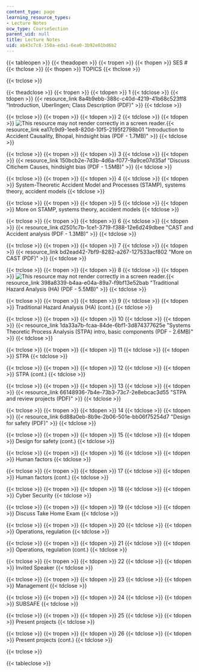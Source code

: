 ```yaml
---
content_type: page
learning_resource_types:
- Lecture Notes
ocw_type: CourseSection
parent_uid: null
title: Lecture Notes
uid: ab43c7c8-150a-eda1-6ea0-3b92e01bd6b2
---
```


{{< tableopen >}}
{{< theadopen >}}
{{< tropen >}}
{{< thopen >}}
SES #
{{< thclose >}}
{{< thopen >}}
TOPICS
{{< thclose >}}

{{< trclose >}}

{{< theadclose >}}
{{< tropen >}}
{{< tdopen >}}
1
{{< tdclose >}}
{{< tdopen >}}
{{< resource_link 8a4b9ebb-388c-c40d-4219-41b68c523ff8 "Introduction, Uberlingen; Class Description (PDF)" >}}
{{< tdclose >}}

{{< trclose >}}
{{< tropen >}}
{{< tdopen >}}
2
{{< tdclose >}}
{{< tdopen >}}
![This resource may not render correctly in a screen reader.](/images/inacessible.gif){{< resource_link ea17c9d9-1ee8-820d-10f5-2195f2798b01 "Introduction to Accident Causality, Bhopal, hindsight bias (PDF - 1.7MB)" >}}
{{< tdclose >}}

{{< trclose >}}
{{< tropen >}}
{{< tdopen >}}
3
{{< tdclose >}}
{{< tdopen >}}
{{< resource_link 150bcb2e-7d3b-4d6a-f077-9a9ce07d35af "Discuss Citichem Causes, hindsight bias (PDF - 1.5MB)" >}}
{{< tdclose >}}

{{< trclose >}}
{{< tropen >}}
{{< tdopen >}}
4
{{< tdclose >}}
{{< tdopen >}}
System-Theoretic Accident Model and Processes (STAMP), systems theory, accident models
{{< tdclose >}}

{{< trclose >}}
{{< tropen >}}
{{< tdopen >}}
5
{{< tdclose >}}
{{< tdopen >}}
More on STAMP, systems theory, accident models
{{< tdclose >}}

{{< trclose >}}
{{< tropen >}}
{{< tdopen >}}
6
{{< tdclose >}}
{{< tdopen >}}
{{< resource_link d2501c7b-1ce1-3719-f388-12e6d249dbee "CAST and Accident analysis (PDF - 1.3MB)" >}}
{{< tdclose >}}

{{< trclose >}}
{{< tropen >}}
{{< tdopen >}}
7
{{< tdclose >}}
{{< tdopen >}}
{{< resource_link bd2ead42-7bf9-8282-a267-127533acf802 "More on CAST (PDF)" >}}
{{< tdclose >}}

{{< trclose >}}
{{< tropen >}}
{{< tdopen >}}
8
{{< tdclose >}}
{{< tdopen >}}
![This resource may not render correctly in a screen reader.](/images/inacessible.gif){{< resource_link 398a8339-b4aa-e04a-89a7-f9bf13e52bab "Traditional Hazard Analysis (HA) (PDF - 5.5MB)" >}}
{{< tdclose >}}

{{< trclose >}}
{{< tropen >}}
{{< tdopen >}}
9
{{< tdclose >}}
{{< tdopen >}}
Traditional Hazard Analysis (HA) (cont.)
{{< tdclose >}}

{{< trclose >}}
{{< tropen >}}
{{< tdopen >}}
10
{{< tdclose >}}
{{< tdopen >}}
{{< resource_link 1da33a7b-fcaa-84de-6bf1-3d874377625e "Systems Theoretic Process Analysis (STPA) intro, basic components (PDF - 2.6MB)" >}}
{{< tdclose >}}

{{< trclose >}}
{{< tropen >}}
{{< tdopen >}}
11
{{< tdclose >}}
{{< tdopen >}}
STPA
{{< tdclose >}}

{{< trclose >}}
{{< tropen >}}
{{< tdopen >}}
12
{{< tdclose >}}
{{< tdopen >}}
STPA (cont.)
{{< tdclose >}}

{{< trclose >}}
{{< tropen >}}
{{< tdopen >}}
13
{{< tdclose >}}
{{< tdopen >}}
{{< resource_link 66148936-7b4e-73b3-73c7-2e8ebcac3d55 "STPA and review projects (PDF)" >}}
{{< tdclose >}}

{{< trclose >}}
{{< tropen >}}
{{< tdopen >}}
14
{{< tdclose >}}
{{< tdopen >}}
{{< resource_link 6d88a0eb-8b9e-2b06-501e-bb06f75254d7 "Design for safety (PDF)" >}}
{{< tdclose >}}

{{< trclose >}}
{{< tropen >}}
{{< tdopen >}}
15
{{< tdclose >}}
{{< tdopen >}}
Design for safety (cont.)
{{< tdclose >}}

{{< trclose >}}
{{< tropen >}}
{{< tdopen >}}
16
{{< tdclose >}}
{{< tdopen >}}
Human factors
{{< tdclose >}}

{{< trclose >}}
{{< tropen >}}
{{< tdopen >}}
17
{{< tdclose >}}
{{< tdopen >}}
Human factors (cont.)
{{< tdclose >}}

{{< trclose >}}
{{< tropen >}}
{{< tdopen >}}
18
{{< tdclose >}}
{{< tdopen >}}
Cyber Security
{{< tdclose >}}

{{< trclose >}}
{{< tropen >}}
{{< tdopen >}}
19
{{< tdclose >}}
{{< tdopen >}}
Discuss Take Home Exam
{{< tdclose >}}

{{< trclose >}}
{{< tropen >}}
{{< tdopen >}}
20
{{< tdclose >}}
{{< tdopen >}}
Operations, regulation
{{< tdclose >}}

{{< trclose >}}
{{< tropen >}}
{{< tdopen >}}
21
{{< tdclose >}}
{{< tdopen >}}
Operations, regulation (cont.)
{{< tdclose >}}

{{< trclose >}}
{{< tropen >}}
{{< tdopen >}}
22
{{< tdclose >}}
{{< tdopen >}}
Invited Speaker
{{< tdclose >}}

{{< trclose >}}
{{< tropen >}}
{{< tdopen >}}
23
{{< tdclose >}}
{{< tdopen >}}
Management
{{< tdclose >}}

{{< trclose >}}
{{< tropen >}}
{{< tdopen >}}
24
{{< tdclose >}}
{{< tdopen >}}
SUBSAFE
{{< tdclose >}}

{{< trclose >}}
{{< tropen >}}
{{< tdopen >}}
25
{{< tdclose >}}
{{< tdopen >}}
Present projects
{{< tdclose >}}

{{< trclose >}}
{{< tropen >}}
{{< tdopen >}}
26
{{< tdclose >}}
{{< tdopen >}}
Present projects (cont.)
{{< tdclose >}}

{{< trclose >}}

{{< tableclose >}}